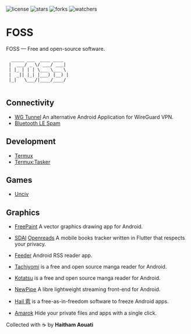 ![license](https://custom-icon-badges.demolab.com/github/license/haithamaouati/FOSS?logo=law)
![stars](https://custom-icon-badges.demolab.com/github/stars/haithamaouati/FOSS?logo=star)
![forks](https://custom-icon-badges.demolab.com/github/forks/haithamaouati/FOSS?logo=repo-forked)
![watchers](https://custom-icon-badges.demolab.com/github/watchers/haithamaouati/FOSS?logo=eye)

# FOSS
FOSS — Free and open-source software.

```
  _____ ___  ____ ____   
 |  ___/ _ \/ ___/ ___|  
 | |_ | | | \___ \___ \  
 |  _|| |_| |___) |__) | 
 |_|   \___/|____/____/  
                         
```

## Connectivity
- [WG Tunnel](https://github.com/zaneschepke/wgtunnel) An alternative Android Application for WireGuard VPN.
- [Bluetooth LE Spam]()

## Development
- [Termux]()
- [Termux:Tasker]()

## Games
- [Unciv]()

## Graphics
- [FreePaint](https://github.com/pastthepixels/FreePaint) A vector graphics drawing app for Android.
- [SDAI]()
 [Openreads](https://github.com/mateusz-bak/openreads-android) A mobile books tracker written in Flutter that respects your privacy.
- [Feeder](https://github.com/spacecowboy/Feeder) Android RSS reader app.
- [Tachiyomi](https://github.com/tachiyomiorg/tachiyomi) is a free and open source manga reader for Android.
- [Kotatsu](https://github.com/KotatsuApp/Kotatsu) is a free and open source manga reader for Android.
- [NewPipe](https://github.com/TeamNewPipe/NewPipe) A libre lightweight streaming front-end for Android.

- [Hail 雹](https://github.com/aistra0528/Hail) is a free-as-in-freedom software to freeze Android apps.
- [Amarok](https://github.com/deltazefiro/Amarok-Hider) Hide your private files and apps with a single click.

Collected with ☕ by **Haitham Aouati**
